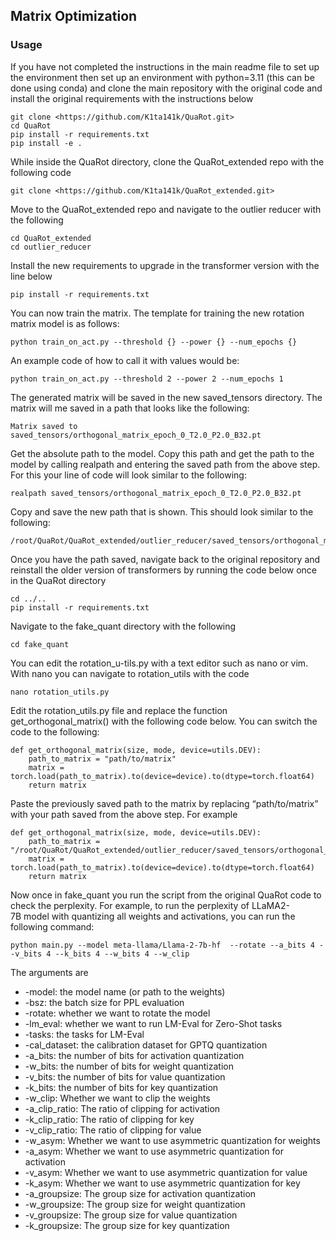 ## Matrix Optimization
### Usage

If you have not completed the instructions in the main readme file to set up the environment then set up an environment with python=3.11 (this can be done using conda) and clone the main repository with the original code and install the original requirements with the instructions below
```
git clone <https://github.com/K1ta141k/QuaRot.git>
cd QuaRot
pip install -r requirements.txt
pip install -e . 
```
While inside the QuaRot directory,  clone the QuaRot_extended repo with the following code

```
git clone <https://github.com/K1ta141k/QuaRot_extended.git>
```
Move to the QuaRot_extended repo and navigate to the outlier reducer with the following

```
cd QuaRot_extended
cd outlier_reducer 
```
Install the new requirements to upgrade in the transformer version with the line below
```
pip install -r requirements.txt 
```
You can now train the matrix. The template for training the new rotation matrix model is as follows:
```
python train_on_act.py --threshold {} --power {} --num_epochs {}
```
An example code of how to call it with values would be:
```
python train_on_act.py --threshold 2 --power 2 --num_epochs 1
```
The generated matrix will be saved in the new saved_tensors directory. The matrix will me saved in a path that looks like the following:
```
Matrix saved to saved_tensors/orthogonal_matrix_epoch_0_T2.0_P2.0_B32.pt
```
Get the absolute path to the model. Copy this path and get the path to the model by calling realpath and entering the saved path from the above step. For this your line of code will look similar to the following:

```
realpath saved_tensors/orthogonal_matrix_epoch_0_T2.0_P2.0_B32.pt
```
Copy and save the new path that is shown. This should look similar to the following:
```
/root/QuaRot/QuaRot_extended/outlier_reducer/saved_tensors/orthogonal_matrix_epoch_0_T2.0_P2.0_B32.pt
```
Once you have the path saved, navigate back to the original repository and reinstall the older version of transformers by running the code below once in the QuaRot directory
```
cd ../..
pip install -r requirements.txt 
```
Navigate to the fake_quant directory with the following
```
cd fake_quant 
```
You can edit the rotation_u-tils.py with a text editor such as nano or vim. With nano you can navigate to rotation_utils with the code
```
nano rotation_utils.py 
```
Edit the rotation_utils.py file and replace the function get_orthogonal_matrix() with the following code below. You can switch the code to the following:
```
def get_orthogonal_matrix(size, mode, device=utils.DEV):
    path_to_matrix = "path/to/matrix"
    matrix = torch.load(path_to_matrix).to(device=device).to(dtype=torch.float64)
    return matrix
```
Paste the previously saved path to the matrix by replacing “path/to/matrix” with your path saved from the above step. For example
```
def get_orthogonal_matrix(size, mode, device=utils.DEV):
    path_to_matrix = "/root/QuaRot/QuaRot_extended/outlier_reducer/saved_tensors/orthogonal_matrix_epoch_0_T2.0_P2.0_B32.pt"
    matrix = torch.load(path_to_matrix).to(device=device).to(dtype=torch.float64)
    return matrix
```
Now once in fake_quant you run the script from the original QuaRot code to check the perplexity. For example, to run the perplexity of LLaMA2-7B model with quantizing all weights and activations, you can run the following command:
```
python main.py --model meta-llama/Llama-2-7b-hf  --rotate --a_bits 4 --v_bits 4 --k_bits 4 --w_bits 4 --w_clip
```

The arguments are
* -model: the model name (or path to the weights)
* -bsz: the batch size for PPL evaluation
* -rotate: whether we want to rotate the model
* -lm_eval: whether we want to run LM-Eval for Zero-Shot tasks
* -tasks: the tasks for LM-Eval
* -cal_dataset: the calibration dataset for GPTQ quantization
* -a_bits: the number of bits for activation quantization
* -w_bits: the number of bits for weight quantization
* -v_bits: the number of bits for value quantization
* -k_bits: the number of bits for key quantization
* -w_clip: Whether we want to clip the weights
* -a_clip_ratio: The ratio of clipping for activation
* -k_clip_ratio: The ratio of clipping for key
* -v_clip_ratio: The ratio of clipping for value
* -w_asym: Whether we want to use asymmetric quantization for weights
* -a_asym: Whether we want to use asymmetric quantization for activation
* -v_asym: Whether we want to use asymmetric quantization for value
* -k_asym: Whether we want to use asymmetric quantization for key
* -a_groupsize: The group size for activation quantization
* -w_groupsize: The group size for weight quantization
* -v_groupsize: The group size for value quantization
* -k_groupsize: The group size for key quantization

